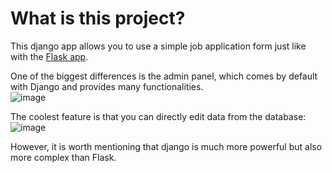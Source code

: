 # What is this project?
This django app allows you to use a simple job application form just like with the [Flask app](https://github.com/julienco03/webdev/tree/main/python/module08_flask_django/app16-job-application-flask).  

One of the biggest differences is the admin panel, which comes by default with Django and provides many functionalities.  
![image](https://github.com/julienco03/webdev/assets/85078802/025d4ae1-9105-4584-8c04-5d097a515ef3)
    
The coolest feature is that you can directly edit data from the database:
![image](https://github.com/julienco03/webdev/assets/85078802/342bf0fc-65c6-40c4-b814-a38e69052b8c)
    
However, it is worth mentioning that django is much more powerful but also more complex than Flask.
